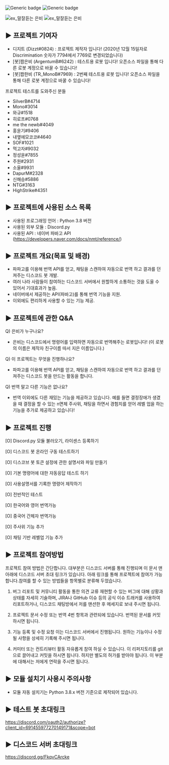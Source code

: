 ![Generic badge](https://img.shields.io/badge/Version-Nightly_94-green.svg)
![Generic badge](https://img.shields.io/badge/Released-04.07.2021-brightgreen.svg)


![ex_말잘듣는 은비](./preview/pre1.png)
![ex_말잘듣는 은비](./preview/pre2.png)



▶ 프로젝트 기여자
------

- 디지트 (Dizzt#0824) : 프로젝트 제작자 입니다! (2020년 12월 15일자로 Discrimination 숫자가 7794에서 7769로 변경되었습니다)
- [봇]짭은비 (ArgentumB#6242) : 테스트용 로봇 입니다! 오픈소스 파일을 통해 다른 로봇 계정으로 바꿀 수 있습니다!
- [봇]짭한비 (TR_MonoB#7969) : 2번째 테스트용 로봇 입니다! 오픈소스 파일을 통해 다른 로봇 계정으로 바꿀 수 있습니다!

프로젝트 테스트를 도와주신 분들
- SilverB#4714
- Mono#3014
- 와규#1518
- 히로프#0768
- me the newb#4049
- 홍윤기#9406
- 내옆에모코코#4640
- SOF#1021
- 먹고자#9032
- 정성윤#7855
- 주원#2931
- 소울#9931
- DapurM#2328
- 신해승#5886
- NTG#3163
- HighStrike#4351



▶ 프로젝트에 사용된 소스 목록
------

- 사용된 프로그래밍 언어 : Python 3.8 버전
- 사용된 외부 모듈 : Discord.py
- 사용된 API : 네이버 파바고 API (https://developers.naver.com/docs/nmt/reference/)



▶ 프로젝트 개요(목표 및 배경)
------

- 파파고를 이용해 번역 API를 얻고, 채팅을 스캔하여 자동으로 번역 하고 결과를 던져주는 디스코드 봇 개발.
- 여러 나라 사람들이 참여하는 디스코드 서버에서 원할하게 소통하는 것을 도울 수 있어서 기대효과가 높음.
- 네이버에서 제공하는 API(파바고)를 통해 번역 기능을 지원.
- 이외에도 편리하게 사용할 수 있는 기능 제공.



▶ 프로젝트에 관한 Q&A
------

Q) 은비가 누구나요?
- 은비는 디스코드에서 명령어를 입력하면 자동으로 번역해주는 로봇입니다! (이 로봇의 이름은 제작자 친구이름 따서 지은 이름입니다.)

Q) 이 프로젝트는 무엇을 진행하나요? 
- 파파고를 이용해 번역 API를 얻고, 채팅을 스캔하여 자동으로 번역 하고 결과를 던져주는 디스코드 봇을 만드는 활동을 합니다.

Q) 번역 말고 다른 기능은 없나요? 
- 번역 이외에도 다른 재밌는 기능을 제공하고 있습니다. 예를 들면 결정장애가 생겼을 때 결정을 할 수 있는 n면체 주사위, 채팅을 하면서 경험치를 얻어 레벨 업을 하는 기능을 추가로 제공하고 있습니다! 



▶ 프로젝트 진행
------

[O] Discord.py 모듈 불러오기, 라이센스 등록하기

[O] 디스코드 봇 온라인 구동 테스트하기

[O] 디스코브 봇 토큰 설정에 관한 설명서와 파일 만들기

[O] 기본 명령어에 대한 자동응답 테스트 하기

[O] 사용설명서를 기록한 명령어 제작하기

[O] 전반적인 테스트

[O] 한국어와 영어 번역가능

[O] 중국어 간체자 번역가능

[O] 주사위 기능 추가

[O] 채팅 기반 레벨업 기능 추가




▶ 프로젝트 참여방법
------

프로젝트 참여 방법은 간단합니다. 대부분은 디스코드 서버를 통해 진행되며 이 문서 맨 아래에 디스코드 서버 초대 링크가 있습니다. 아래 링크를 통해 프로젝트에 참여가 가능합니다.참여를 할 수 있는 방법들을 항목별로 분류해 두었습니다.

1. 버그 리포트 및 커뮤니티 활동을 통한 의견 교류
재현할 수 있는 버그에 대해 상황과 상태를 자세히 기술하며, JIRA나 GitHub 이슈 등의 공식 이슈 트래커를 사용하여 리포트하거나, 디스코드 채팅방에서 저를 맨션한 후 메세지로 보내 주시면 됩니다. 

2. 프로젝트 문서 수정 또는 번역
4번 항목과 관련되에 있습니다. 번역된 문서를 커밋하시면 됩니다.

3. 기능 등록 및 수정 요청
이는 디스코드 서버에서 진행됩니다. 원하는 기능이나 수정될 사항을 상세히 기록해 주시면 됩니다.

4. 커미터 또는 컨트리뷰터 활동
자유롭게 참여 하실 수 있습니다. 이 리퍼지토리를 git으로 끌어내고 커밋을 하시면 됩니다. 하지만 별도의 허가를 받아야 됩니다. 이 부분에 대해서는 저에게 연락을 주시면 됩니다.



▶ 모듈 설치기 사용시 주의사항
------

- 모듈 자동 설치기는 Python 3.8.x 버전 기준으로 제작되어 있습니다.



▶ 테스트 봇 초대링크
------

https://discord.com/oauth2/authorize?client_id=691455977270149171&scope=bot




▶ 디스코드 서버 초대링크
------

https://discord.gg/FkqvCArcke
